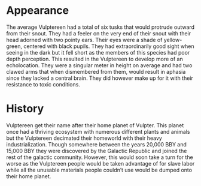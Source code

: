 # Appearance

The average Vulptereen had a total of six tusks that would protrude outward from their snout.
They had a feeler on the very end of their snout with their head adorned with two pointy ears.
Their eyes were a shade of yellow-green, centered with black pupils.
They had extraordinarily good sight when seeing in the dark but it fell short as the members of this species had poor depth perception.
This resulted in the Vulptereen to develop more of an echolocation.
They were a singular meter in height on average and had two clawed arms that when dismembered from them, would result in aphasia since they lacked a central brain.
They did however make up for it with their resistance to toxic conditions.

# History

Vulptereen get their name after their home planet of Vulpter.
This planet once had a thriving ecosystem with numerous different plants and animals but the Vulptereen decimated their homeworld with their heavy industrialization.
Though somewhere between the years 20,000 BBY and 15,000 BBY they were discovered by the Galactic Republic and joined the rest of the galactic community.
However, this would soon take a turn for the worse as the Vulptereen people would be taken advantage of for slave labor while all the unusable materials people couldn’t use would be dumped onto their home planet.
